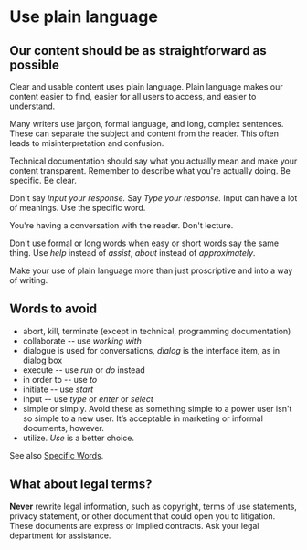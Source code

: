 Use plain language
==================

Our content should be as straightforward as possible
----------------------------------------------------

Clear and usable content uses plain language. Plain language makes our
content easier to find, easier for all users to access, and easier to understand.

Many writers use jargon, formal language, and long, complex sentences. These can 
separate the subject and content from the reader. This often leads to misinterpretation and confusion.

Technical documentation should say what you actually mean and make your content
transparent. Remember to describe what you're actually doing. Be specific. Be
clear.

Don't say *Input your response.* Say *Type your response.* Input can have a lot of meanings. Use the specific word.

You're having a conversation with the reader. Don't lecture.

Don't use formal or long words when easy or short words say the same
thing. Use *help* instead of *assist*, *about* instead of
*approximately*.

Make your use of plain language more than just proscriptive and into a way of writing.

Words to avoid
--------------
* abort, kill, terminate (except in technical, programming documentation)
* collaborate -- use *working with*
* dialogue is used for conversations, *dialog* is the interface item, as in dialog box
* execute -- use *run* or *do* instead
* in order to -- use *to*
* initiate -- use *start*
* input -- use *type* or *enter* or *select*
* simple or simply. Avoid these as something simple to a power user isn't so simple to a new user. It’s acceptable in marketing or informal documents, however.
* utilize. *Use* is a better choice. 

See also [Specific Words](specificwords.md).

What about legal terms?
-----------------------

**Never** rewrite legal information, such as copyright, terms of use
statements, privacy statement, or other document that could open you to
litigation. These documents are express or implied contracts. Ask your
legal department for assistance.
